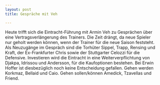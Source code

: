 ```yaml
---
layout: post
title: Gespräche mit Veh

---
```


Heute trifft sich die Eintracht-Führung mit Armin Veh zu Gesprächen über eine Vertragsverlängerung des Trainers. Die Zeit drängt, da neue Spieler nur geholt werden können, wenn der Trainer für die neue Saison feststeht. Als Neuzugänge im Gespräch sind die Torhüter Sippel, Trapp, Rensing und Kraft, der Ex-Frankfurter Chris sowie der Stuttgarter Celozzi für die Defensive. Investieren wird die Eintracht in eine Weiterverpflichtung von Djakpa, Idrissou und Andersson, für die Kaufoptionen bestehen. Bei Erwin Hoffer ist diesbezüglich noch keine Entscheidung gefallen. Gehen werden Korkmaz, Bellaid und Caio. Gehen sollen/können Amedick, Tzavellas und Friend.


